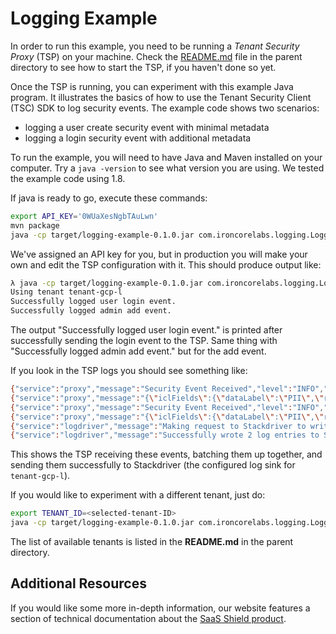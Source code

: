 # Logging Example

In order to run this example, you need to be running a _Tenant Security Proxy_ (TSP) on your machine.
Check the [README.md](../README.md) file in the parent directory to see how to start the TSP, if you haven't done so
yet.

Once the TSP is running, you can experiment with this example Java program. It illustrates the basics of how
to use the Tenant Security Client (TSC) SDK to log security events. The example code shows two scenarios:

- logging a user create security event with minimal metadata
- logging a login security event with additional metadata

To run the example, you will need to have Java and Maven installed on your computer. Try a `java -version` to see
what version you are using. We tested the example code using 1.8.

If java is ready to go, execute these commands:

```bash
export API_KEY='0WUaXesNgbTAuLwn'
mvn package
java -cp target/logging-example-0.1.0.jar com.ironcorelabs.logging.LoggingExample
```

We've assigned an API key for you, but in production you will make your own and edit the TSP
configuration with it. This should produce output like:

```bash
λ java -cp target/logging-example-0.1.0.jar com.ironcorelabs.logging.LoggingExample
Using tenant tenant-gcp-l
Successfully logged user login event.
Successfully logged admin add event.

```

The output "Successfully logged user login event." is printed after successfully sending the login event
to the TSP. Same thing with "Successfully logged admin add event." but for the add event.

If you look in the TSP logs you should see something like:

```bash
{"service":"proxy","message":"Security Event Received","level":"INFO","timestamp":"2021-02-16T17:45:57.968113921+00:00","tenant_id":"tenant-gcp-l","rayid":"0cddK3H_8SPxGr_t"}
{"service":"proxy","message":"{\"iclFields\":{\"dataLabel\":\"PII\",\"requestId\":\"Rq8675309\",\"requestingId\":\"userId1\",\"sourceIp\":\"127.0.0.1\",\"objectId\":\"userId1\",\"event\":\"USER_LOGIN\"},\"customFields\":{\"field2\":\"gumby\",\"field1\":\"gumby\"}}","level":"INFO","timestamp":"2021-02-16T17:45:57.968137530+00:00","tenant_id":"tenant-gcp-l","rayid":"0cddK3H_8SPxGr_t"}
{"service":"proxy","message":"Security Event Received","level":"INFO","timestamp":"2021-02-16T17:45:57.984058493+00:00","tenant_id":"tenant-gcp-l","rayid":"ScNfti6R0JMZlTQ6"}
{"service":"proxy","message":"{\"iclFields\":{\"dataLabel\":\"PII\",\"requestId\":null,\"requestingId\":\"adminId1\",\"sourceIp\":null,\"objectId\":null,\"event\":\"USER_ADD\"},\"customFields\":{}}","level":"INFO","timestamp":"2021-02-16T17:45:57.984083531+00:00","tenant_id":"tenant-gcp-l","rayid":"ScNfti6R0JMZlTQ6"}
{"service":"logdriver","message":"Making request to Stackdriver to write 2 log entries.","level":"INFO","timestamp":"2021-02-16T17:45:58.867370365+00:00","tenant_id":"tenant-gcp-l"}
{"service":"logdriver","message":"Successfully wrote 2 log entries to Stackdriver.","level":"INFO","timestamp":"2021-02-16T17:45:59.047270024+00:00","tenant_id":"tenant-gcp-l"}
```

This shows the TSP receiving these events, batching them up together, and sending them successfully to Stackdriver (the configured log sink for
`tenant-gcp-l`).

If you would like to experiment with a different tenant, just do:

```bash
export TENANT_ID=<selected-tenant-ID>
java -cp target/logging-example-0.1.0.jar com.ironcorelabs.logging.LoggingExample
```

The list of available tenants is listed in the **README.md** in the parent directory.

## Additional Resources

If you would like some more in-depth information, our website features a section of technical
documentation about the [SaaS Shield product](https://ironcorelabs.com/docs/saas-shield/).
